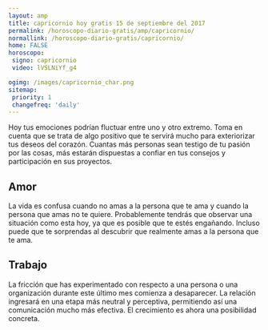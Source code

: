 ```yaml
---
layout: amp
title: capricornio hoy gratis 15 de septiembre del 2017 
permalink: /horoscopo-diario-gratis/amp/capricornio/
normallink: /horoscopo-diario-gratis/capricornio/
home: FALSE
horoscopo:
 signo: capricornio
 video: lVSLNiYf_g4

ogimg: /images/capricornio_char.png
sitemap:
 priority: 1
 changefreq: 'daily'
---
```



Hoy tus emociones podrían fluctuar entre uno y otro extremo. Toma en cuenta que se trata de algo positivo que te servirá mucho para exteriorizar tus deseos del corazón. Cuantas más personas sean testigo de tu pasión por las cosas, más estarán dispuestas a confiar en tus consejos y participación en sus proyectos.

## Amor

La vida es confusa cuando no amas a la persona que te ama y cuando la persona que amas no te quiere. Probablemente tendrás que observar una situación como esta hoy, ya que es posible que te estés engañando. Incluso puede que te sorprendas al descubrir que realmente amas a la persona que te ama.

## Trabajo

La fricción que has experimentado con respecto a una persona o una organización durante este último mes comienza a desaparecer. La relación ingresará en una etapa más neutral y perceptiva, permitiendo así una comunicación mucho más efectiva. El crecimiento es ahora una posibilidad concreta.